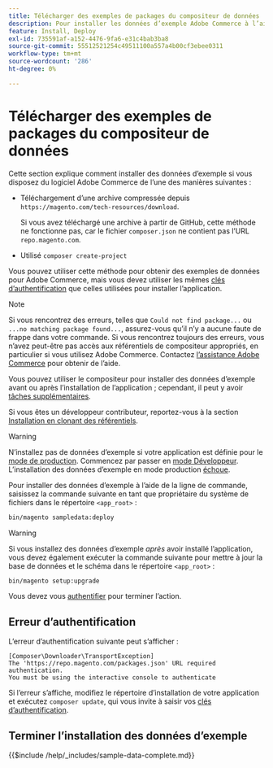 ```yaml
---
title: Télécharger des exemples de packages du compositeur de données
description: Pour installer les données d’exemple Adobe Commerce à l’aide du gestionnaire de packages Composer PHP, procédez comme suit.
feature: Install, Deploy
exl-id: 735591af-a152-4476-9fa6-e31c4bab3ba8
source-git-commit: 55512521254c49511100a557a4b00cf3ebee0311
workflow-type: tm+mt
source-wordcount: '286'
ht-degree: 0%

---
```


# Télécharger des exemples de packages du compositeur de données

Cette section explique comment installer des données d’exemple si vous disposez du logiciel Adobe Commerce de l’une des manières suivantes :

* Téléchargement d’une archive compressée depuis `https://magento.com/tech-resources/download`.

  Si vous avez téléchargé une archive à partir de GitHub, cette méthode ne fonctionne pas, car le fichier `composer.json` ne contient pas l’URL `repo.magento.com`.

* Utilisé `composer create-project`

Vous pouvez utiliser cette méthode pour obtenir des exemples de données pour Adobe Commerce, mais vous devez utiliser les mêmes [clés d’authentification](../prerequisites/authentication-keys.md) que celles utilisées pour installer l’application.

>[!NOTE]
>
>Si vous rencontrez des erreurs, telles que `Could not find package...` ou `...no matching package found...`, assurez-vous qu’il n’y a aucune faute de frappe dans votre commande. Si vous rencontrez toujours des erreurs, vous n’avez peut-être pas accès aux référentiels de compositeur appropriés, en particulier si vous utilisez Adobe Commerce. Contactez [l’assistance Adobe Commerce](https://support.magento.com/hc/en-us) pour obtenir de l’aide.

Vous pouvez utiliser le compositeur pour installer des données d’exemple avant ou après l’installation de l’application ; cependant, il peut y avoir [tâches supplémentaires](remove-or-update.md).

Si vous êtes un développeur contributeur, reportez-vous à la section [Installation en clonant des référentiels](git-repositories.md).

>[!WARNING]
>
>N’installez pas de données d’exemple si votre application est définie pour le [mode de production](../../configuration/bootstrap/application-modes.md#production-mode). Commencez par passer en [mode Développeur](../../configuration/bootstrap/application-modes.md#developer-mode). L’installation des données d’exemple en mode production [échoue](https://support.magento.com/hc/en-us/articles/360033824571#symptom-production-mode-trouble-samp-prod-).

Pour installer des données d’exemple à l’aide de la ligne de commande, saisissez la commande suivante en tant que propriétaire du système de fichiers dans le répertoire `<app_root>` :

```bash
bin/magento sampledata:deploy
```

>[!WARNING]
>
>Si vous installez des données d’exemple _après_ avoir installé l’application, vous devez également exécuter la commande suivante pour mettre à jour la base de données et le schéma dans le répertoire `<app_root>` :

```bash
bin/magento setup:upgrade
```

Vous devez vous [authentifier](../prerequisites/authentication-keys.md) pour terminer l’action.

## Erreur d’authentification

L’erreur d’authentification suivante peut s’afficher :

```
[Composer\Downloader\TransportException]
The 'https://repo.magento.com/packages.json' URL required authentication.
You must be using the interactive console to authenticate
```

Si l’erreur s’affiche, modifiez le répertoire d’installation de votre application et exécutez `composer update`, qui vous invite à saisir vos [clés d’authentification](../prerequisites/authentication-keys.md).

## Terminer l’installation des données d’exemple

{{$include /help/_includes/sample-data-complete.md}}

<!-- Last updated from includes: 2022-09-08 11:33:05 -->
